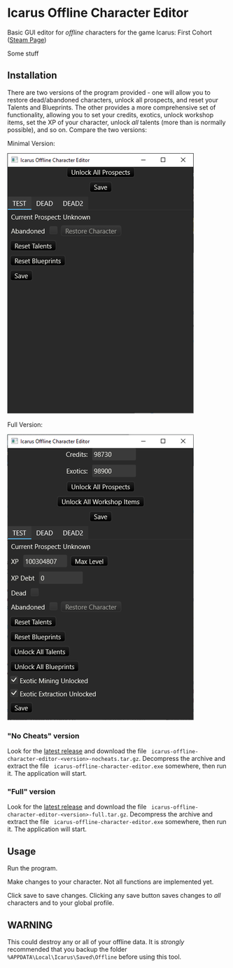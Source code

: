 # Icarus Offline Character Editor
Basic GUI editor for *offline* characters for the game Icarus: First Cohort
([Steam Page](https://store.steampowered.com/app/1149460/ICARUS/))

Some stuff

## Installation
There are two versions of the program provided - one will allow you to restore dead/abandoned
characters, unlock all prospects, and reset your Talents and Blueprints. The other provides a
more comprehensive set of functionality, allowing you to set your credits, exotics, unlock
workshop items, set the XP of your character, unlock _all_ talents (more than is normally possible),
and so on. Compare the two versions:

Minimal Version:

![Screenshot of minimal / "no cheat" version](images/IcarusEditorMinimal.png)

Full Version:

![Screenshot of full / "all cheats" version](images/IcarusEditorFull.png)

### "No Cheats" version

Look for the [latest release](https://github.com/ipsi/icarus-offline-character-editor/releases)
and download the file ` icarus-offline-character-editor-<version>-nocheats.tar.gz`.
Decompress the archive and extract the file ` icarus-offline-character-editor.exe` somewhere, then
run it. The application will start.

### "Full" version

Look for the [latest release](https://github.com/ipsi/icarus-offline-character-editor/releases)
and download the file ` icarus-offline-character-editor-<version>-full.tar.gz`.
Decompress the archive and extract the file ` icarus-offline-character-editor.exe` somewhere, then
run it. The application will start. 

## Usage
Run the program.

Make changes to your character. Not all functions are implemented yet.

Click save to save changes. Clicking any save button saves changes to
_all_ characters and to your global profile.

## WARNING
This could destroy any or all of your offline data. It is _strongly_
recommended that you backup the folder `%APPDATA\Local\Icarus\Saved\Offline`
before using this tool.
